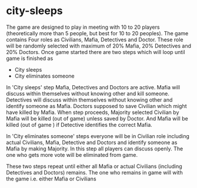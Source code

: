 # city-sleeps

The game are designed to play in meeting with 10 to 20 players (theoretically  more than 5 people, but best for 10 to 20 peoples).
The game contains Four roles as Civilians, Mafia, Detectives and Doctor. These role will be randomly selected with maximum of 20% Mafia, 20% Detectives and 20% Doctors. Once game started there are two steps which will loop until game is finished as
- City sleeps
- City eliminates someone

In 'City sleeps' step Mafia, Detectives and Doctors are active. Mafia will discuss within themselves without knowing other and kill someone. Detectives will discuss within themselves without knowing other and identify someone as Mafia. Doctors supposed to save Civilian which might have killed by Mafia. When step proceeds, Majority selected Civilian by Mafia will be killed (out of game) unless saved by Doctor. And Mafia will be killed (out of game ) if Detective identifies the correct Mafia.

In 'City eliminates someone' steps everyone will be in Civilian role including actual Civilians, Mafia, Detective and Doctors and identify someone as Mafia by making Majority. In this step all players can discuss openly. The one who gets more vote will be eliminated from game.

These two steps repeat until either all Mafia or actual Civilians (including Detectives and Doctors) remains. The one who remains in game will with the game i.e. either Mafia or Civilians
